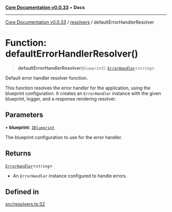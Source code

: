 [**Core Documentation v0.0.33**](../../README.md) • **Docs**

***

[Core Documentation v0.0.33](../../modules.md) / [resolvers](../README.md) / defaultErrorHandlerResolver

# Function: defaultErrorHandlerResolver()

> **defaultErrorHandlerResolver**(`blueprint`): [`ErrorHandler`](../../ErrorHandler/classes/ErrorHandler.md)\<`string`\>

Default error handler resolver function.

This function resolves the error handler for the application, using the blueprint configuration.
It creates an `ErrorHandler` instance with the given blueprint, logger, and a response rendering resolver.

## Parameters

• **blueprint**: [`IBlueprint`](../../definitions/type-aliases/IBlueprint.md)

The blueprint configuration to use for the error handler.

## Returns

[`ErrorHandler`](../../ErrorHandler/classes/ErrorHandler.md)\<`string`\>

- An `ErrorHandler` instance configured to handle errors.

## Defined in

[src/resolvers.ts:32](https://github.com/stonemjs/core/blob/077f74fd791b5cd8637e1ab41cbefa238af9d384/src/resolvers.ts#L32)
